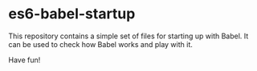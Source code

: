 # es6-babel-startup

This repository contains a simple set of files for starting up with Babel.
It can be used to check how Babel works and play with it.

Have fun!
